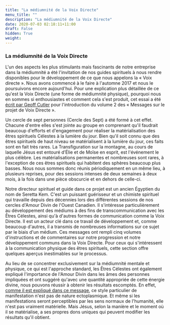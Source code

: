 ```yaml
---
title: "La médiumnité de la Voix Directe"
menu_title: ""
description: "La médiumnité de la Voix Directe"
date: 2020-07-03 02:18:11+11:00
draft: False
hidden: True
weight:
---
```

### La médiumnité de la Voix Directe

L'un des aspects les plus stimulants mais fascinants de notre entreprise dans la médiumnité a été l'invitation de nos guides spirituels à nous rendre disponibles pour le développement de ce que nous appelons la « Voix directe ». Nous avons commencé à le faire à l'automne 2017 et nous le poursuivons encore aujourd'hui. Pour une explication plus détaillée de ce qu'est la Voix Directe (une forme de médiumnité physique), pourquoi nous en sommes si enthousiastes et comment cela s'est produit, cet essai a été [écrit par Geoff Cutler](/11-fr-mediumship/11-4-fr-direct-voice-mediumship/11-4-2-fr-the-context-of-the-direct-voice-project/) pour l'introduction du volume 2 des « Messages sur le projet de Voix Directe ».

Un cercle de sept personnes (Cercle des Sept) a été formé à cet effet. Chacune d'entre elles s'est jointe au groupe en comprenant qu'il faudrait beaucoup d'efforts et d'engagement pour réaliser la matérialisation des êtres spirituels Célestes à la lumière du jour. Bien qu'il soit connu que des êtres spirituels de haut niveau se matérialisent à la lumière du jour, ces faits sont en fait très rares. La Transfiguration sur la montagne, au cours de laquelle Jésus est entouré d’Élie et de Moïse en esprit, est l'événement le plus célèbre. Les matérialisations permanentes et nombreuses sont rares, à l'exception de ces êtres spirituels qui habitent des sphères beaucoup plus basses. Nous nous sommes donc réunis périodiquement en un même lieu, à plusieurs reprises, pour des sessions intenses de deux semaines à deux mois, à la fois dans une pièce obscurcie et en dehors de celle-ci.

Notre directeur spirituel et guide dans ce projet est un ancien Égyptien du nom de Seretta Kem. C'est un puissant guérisseur et un chimiste spirituel qui travaille depuis des décennies lors des différentes sessions de nos cercles d'Amour Divin de l'Ouest Canadien. Il s'intéresse particulièrement au développement des médiums à des fins de transcommunication avec les Êtres Célestes, ainsi qu'à d'autres formes de communication comme la Voix Directe. Il est un acteur clé dans ce travail de développement et, comme beaucoup d'autres, il a transmis de nombreuses informations sur ce sujet par le biais d'un médium. Ces messages ont rempli cinq volumes d'instructions et de commentaires sur notre progression et notre développement communs dans la Voix Directe. Pour ceux qui s'intéressent à la communication physique des êtres spirituels, cette section offre quelques aperçus inestimables sur le processus.

Au lieu de se concentrer exclusivement sur la médiumnité mentale et physique, ce qui est l'approche standard, les Êtres Célestes ont également expliqué l'importance de l'Amour Divin dans les âmes des personnes impliquées et ont suggéré qu'avec une quantité appropriée de cette énergie divine, nous pouvons réussir à obtenir les résultats escomptés. En effet, [comme il est expliqué dans ce message](/fr-contemporary-messages/fr-contemporary-messages-by-date-order/fr-contemporary-messages-2018/fr-2018-10-10-2-af-seretta-kem/), ce style particulier de manifestation n'est pas de nature ectoplasmique. Et même si les manifestations seront perceptibles par les sens normaux de l'humanité, elle n'est pas vraiment matérielle. Mais Jésus, selon la manière et le moment où il se matérialise, a ses propres dons uniques qui peuvent modifier les résultats qu'il obtient.

